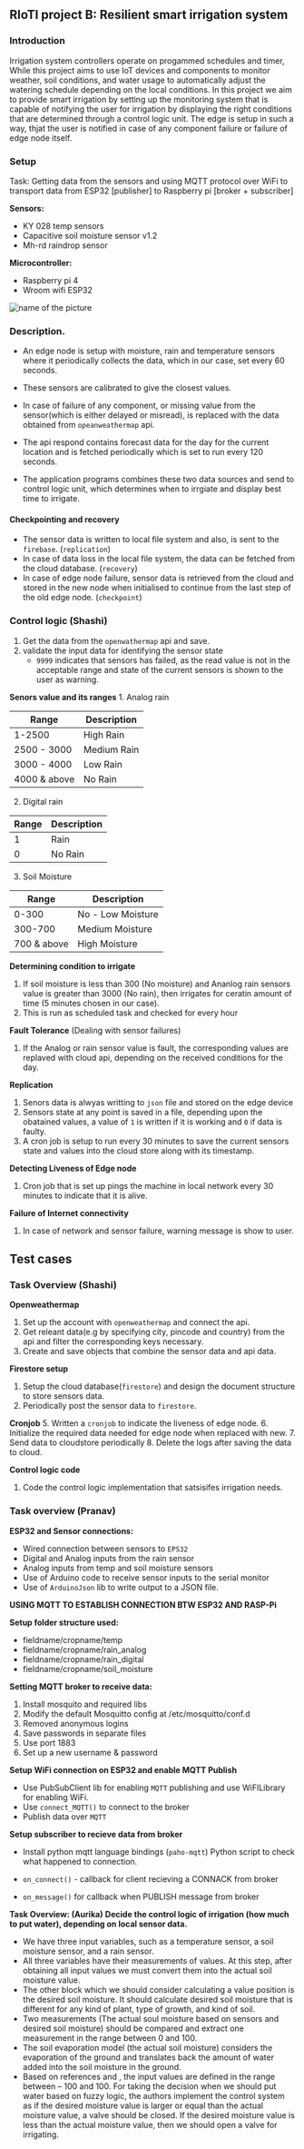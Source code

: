 ## RIoTI project B: Resilient	smart	irrigation	system



### Introduction

Irrigation system controllers operate on progammed schedules and timer, While this project aims to use IoT devices and components to monitor weather, soil conditions,  and water usage to automatically adjust the watering schedule depending on the local conditions. In this project we aim to provide smart irrigation by setting up the monitoring system that is capable of notifying the user for irrigation by displaying the right conditions that are determined through a control logic unit. The edge is setup in such a way, thjat the  user is notified in case of any component failure or failure of edge node itself. 




### Setup 
Task: Getting data from the sensors and using MQTT protocol over WiFi to transport data from ESP32 [publisher] to Raspberry pi [broker + subscriber]

__Sensors:__

- KY 028 temp sensors
- Capacitive soil moisture sensor v1.2
- Mh-rd raindrop sensor

__Microcontroller:__

- Raspberry pi 4
- Wroom wifi ESP32


![name of the picture](../images/picture.png)


### Description.

- An edge node is setup with moisture, rain and temperature sensors where it periodically collects the data, which in our case, set every 60 seconds.
- These sensors are calibrated to give the closest values.
- In case of failure of any component, or missing value from the sensor(which is either delayed or misread),  is replaced with the data obtained from `opeanweathermap` api.
- The api respond contains forecast data for the day for the current location and is fetched periodically which is set to run every 120 seconds.

- The application programs combines these two data sources and send to control logic unit, which determines when to irrgiate and display best time to irrigate.


#### Checkpointing and recovery

- The sensor data is written to local file system and also, is sent to the `firebase`. (`replication`)
- In case of data loss in the local file system, the data can be fetched from the cloud database. (`recovery`)
- In case of edge node failure,  sensor data is retrieved from the cloud and stored in the new node when initialised to continue from the last step of the old edge node. (`checkpoint`)




### Control logic (Shashi)

1. Get the data from the `openwathermap` api and save.
2. validate the input data for identifying the sensor state
    - `9999` indicates that  sensors has failed, as the read value is not in the acceptable range and state of the current sensors is shown to the user as warning.

__Senors value and its ranges__
    1. Analog rain 

|  Range |  Description |
|---|---|
|  1-2500 | High Rain  |
|  2500 - 3000 | Medium Rain  |
|  3000 - 4000 | Low Rain  |
|  4000 & above | No Rain  |

 2. Digital rain 

 |  Range |  Description |
|---|---|
|  1 |  Rain  |
|  0 | No Rain  |

3. Soil Moisture

 |  Range |  Description |
|---|---|
|  0-300 |  No - Low Moisture  |
|  300-700 | Medium Moisture  |
|700 & above | High Moisture|

__Determining condition to irrigate__
1. If soil moisture is less than 300 (No moisture) and Ananlog rain sensors value is greater than 3000 (No rain), then irrigates for ceratin amount of time (5 minutes chosen in our case).
2. This is run as scheduled task and checked for every hour


__Fault Tolerance__ (Dealing with sensor failures)

1. If the Analog or rain sensor value is fault, the corresponding values are replaved with cloud api, depending on the received conditions for the day.


__Replication__
1. Senors data is alwyas writting to `json` file and stored on the edge device
2. Sensors state at any point is saved in a file, depending upon the obatained values, a value of `1` is written if it is working and `0` if data is faulty.
3. A cron job is setup to run every 30 minutes to save the current sensors state and values into the cloud store along with its timestamp.


__Detecting Liveness of Edge node__

1. Cron job that is set up pings the machine in local network every 30 minutes to indicate that it is alive.


__Failure of Internet connectivity__
1. In case of network  and sensor failure, warning message is show to user.









## Test cases




### Task Overview (Shashi)

__Openweathermap__
1. Set up the account with  `openweathermap`  and connect the api.
2. Get releant data(e.g by specifying city, pincode and country) from the api and filter the corresponding keys necessary.
3. Create and save objects that combine the sensor data and api data.

__Firestore setup__
1. Setup the cloud database(`firestore`) and design the document structure to store sensors data.
2. Periodically post the sensor data to `firestore`.  

__Cronjob__
5. Written a `cronjob` to indicate the liveness of edge node.
6. Initialize the required data needed for edge node when replaced with new. 
7. Send data to cloudstore periodically
8. Delete the logs after saving the data to cloud.

__Control logic code__
1. Code the  control logic implementation that satsisifes irrigation needs.




### Task overview (Pranav)


__ESP32 and Sensor connections:__

- Wired connection between sensors to `EPS32`
- Digital and Analog inputs from the rain sensor
- Analog inputs from temp and soil moisture sensors
- Use of Arduino code to receive sensor inputs to the serial monitor
- Use of `ArduinoJson` lib to write output to a JSON file.



__USING MQTT TO ESTABLISH CONNECTION BTW ESP32 AND RASP-Pi__

__Setup folder structure used:__

- fieldname/cropname/temp
- fieldname/cropname/rain_analog
- fieldname/cropname/rain_digital
- fieldname/cropname/soil_moisture

__Setting MQTT broker to receive data:__

1. Install mosquito and required libs
2. Modify the default Mosquitto config at /etc/mosquitto/conf.d 
3. Removed anonymous logins
4. Save passwords in separate files
5. Use port 1883
6. Set up a new username & password

__Setup WiFi connection on ESP32 and enable MQTT Publish__

- Use PubSubClient lib for enabling `MQTT` publishing and use WiFILibrary for enabling WiFi.
- Use `connect_MQTT()` to connect to the broker
- Publish data over `MQTT` 


__Setup subscriber to recieve data from broker__

- Install python mqtt language bindings (`paho-mqtt`)
Python script to check what happened to connection.

- `on_connect()` - callback for client recieving a CONNACK from broker
- `on_message()` for callback when PUBLISH message from broker



__Task Overview: (Aurika)__
__Decide the control logic of irrigation (how much to put water), depending on local sensor data.__
- We have three input variables, such as a temperature sensor, a soil moisture sensor, and a rain sensor. 
- All three variables have their measurements of values. At this step, after obtaining all input values we must convert them into the actual soil moisture value. 
- The other block which we should consider calculating a value position is the desired soil moisture. It should calculate desired soil moisture that is different for any kind of plant, type of growth, and kind of soil. 
- Two measurements (The actual soul moisture based on sensors and desired soil moisture) should be compared and extract one measurement in the range between 0 and 100. 
- The soil evaporation model (the actual soil moisture) considers the evaporation of the ground and translates back the amount of water added into the soil moisture in the ground.
- Based on references and , the input values are defined in the range between – 100 and 100. For taking the decision when we should put water based on fuzzy logic, the authors implement the control system as if the desired moisture value is larger or equal than the actual moisture value, a valve should be closed. If the desired moisture value is less than the actual moisture value, then we should open a valve for irrigating.  



